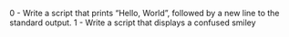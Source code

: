 0 - Write a script that prints “Hello, World”, followed by a new line to the standard output.
1 - Write a script that displays a confused smiley
